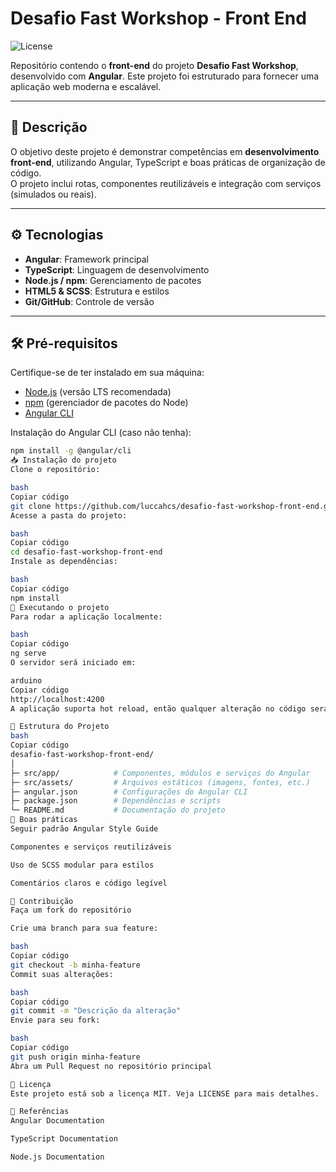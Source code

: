 # Desafio Fast Workshop - Front End

![License](https://img.shields.io/badge/license-MIT-green)

Repositório contendo o **front-end** do projeto **Desafio Fast Workshop**, desenvolvido com **Angular**. Este projeto foi estruturado para fornecer uma aplicação web moderna e escalável.

---

## 📝 Descrição

O objetivo deste projeto é demonstrar competências em **desenvolvimento front-end**, utilizando Angular, TypeScript e boas práticas de organização de código.  
O projeto inclui rotas, componentes reutilizáveis e integração com serviços (simulados ou reais).

---

## ⚙️ Tecnologias

- **Angular**: Framework principal
- **TypeScript**: Linguagem de desenvolvimento
- **Node.js / npm**: Gerenciamento de pacotes
- **HTML5 & SCSS**: Estrutura e estilos
- **Git/GitHub**: Controle de versão

---

## 🛠️ Pré-requisitos

Certifique-se de ter instalado em sua máquina:

- [Node.js](https://nodejs.org/) (versão LTS recomendada)
- [npm](https://www.npmjs.com/) (gerenciador de pacotes do Node)
- [Angular CLI](https://angular.io/cli)

Instalação do Angular CLI (caso não tenha):

```bash
npm install -g @angular/cli
📥 Instalação do projeto
Clone o repositório:

bash
Copiar código
git clone https://github.com/luccahcs/desafio-fast-workshop-front-end.git
Acesse a pasta do projeto:

bash
Copiar código
cd desafio-fast-workshop-front-end
Instale as dependências:

bash
Copiar código
npm install
🚀 Executando o projeto
Para rodar a aplicação localmente:

bash
Copiar código
ng serve
O servidor será iniciado em:

arduino
Copiar código
http://localhost:4200
A aplicação suporta hot reload, então qualquer alteração no código será refletida automaticamente no navegador.

📂 Estrutura do Projeto
bash
Copiar código
desafio-fast-workshop-front-end/
│
├─ src/app/            # Componentes, módulos e serviços do Angular
├─ src/assets/         # Arquivos estáticos (imagens, fontes, etc.)
├─ angular.json        # Configurações do Angular CLI
├─ package.json        # Dependências e scripts
└─ README.md           # Documentação do projeto
🔧 Boas práticas
Seguir padrão Angular Style Guide

Componentes e serviços reutilizáveis

Uso de SCSS modular para estilos

Comentários claros e código legível

🤝 Contribuição
Faça um fork do repositório

Crie uma branch para sua feature:

bash
Copiar código
git checkout -b minha-feature
Commit suas alterações:

bash
Copiar código
git commit -m "Descrição da alteração"
Envie para seu fork:

bash
Copiar código
git push origin minha-feature
Abra um Pull Request no repositório principal

📄 Licença
Este projeto está sob a licença MIT. Veja LICENSE para mais detalhes.

📌 Referências
Angular Documentation

TypeScript Documentation

Node.js Documentation
